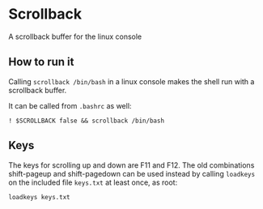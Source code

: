 Scrollback
==========

A scrollback buffer for the linux console

How to run it
-------------

Calling ``scrollback /bin/bash`` in a linux console makes the shell run with a
scrollback buffer.

It can be called from ``.bashrc`` as well:

```
! $SCROLLBACK false && scrollback /bin/bash
```

Keys
----

The keys for scrolling up and down are F11 and F12. The old combinations
shift-pageup and shift-pagedown can be used instead by calling ``loadkeys`` on
the included file ``keys.txt`` at least once, as root:

``
loadkeys keys.txt
``

